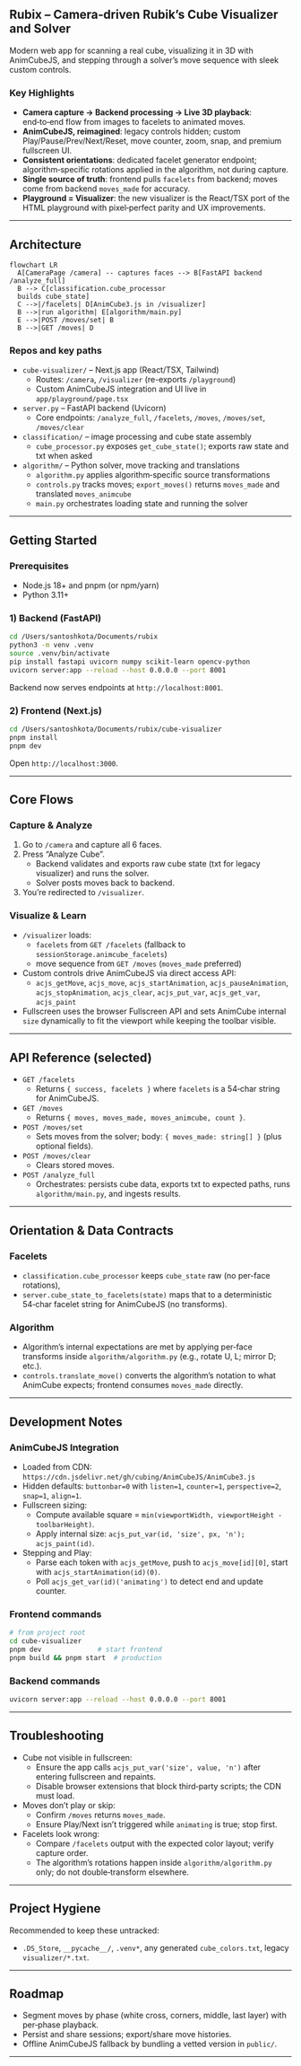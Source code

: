 ## Rubix – Camera‑driven Rubik’s Cube Visualizer and Solver

Modern web app for scanning a real cube, visualizing it in 3D with AnimCubeJS, and stepping through a solver’s move sequence with sleek custom controls.

### Key Highlights
- **Camera capture → Backend processing → Live 3D playback**: end‑to‑end flow from images to facelets to animated moves.
- **AnimCubeJS, reimagined**: legacy controls hidden; custom Play/Pause/Prev/Next/Reset, move counter, zoom, snap, and premium fullscreen UI.
- **Consistent orientations**: dedicated facelet generator endpoint; algorithm‑specific rotations applied in the algorithm, not during capture.
- **Single source of truth**: frontend pulls `facelets` from backend; moves come from backend `moves_made` for accuracy.
- **Playground = Visualizer**: the new visualizer is the React/TSX port of the HTML playground with pixel‑perfect parity and UX improvements.

---

## Architecture

```mermaid
flowchart LR
  A[CameraPage /camera] -- captures faces --> B[FastAPI backend /analyze_full]
  B --> C[classification.cube_processor
  builds cube_state]
  C -->|/facelets| D[AnimCube3.js in /visualizer]
  B -->|run algorithm| E[algorithm/main.py]
  E -->|POST /moves/set| B
  B -->|GET /moves| D
```

### Repos and key paths
- `cube-visualizer/` – Next.js app (React/TSX, Tailwind)
  - Routes: `/camera`, `/visualizer` (re-exports `/playground`)
  - Custom AnimCubeJS integration and UI live in `app/playground/page.tsx`
- `server.py` – FastAPI backend (Uvicorn)
  - Core endpoints: `/analyze_full`, `/facelets`, `/moves`, `/moves/set`, `/moves/clear`
- `classification/` – image processing and cube state assembly
  - `cube_processor.py` exposes `get_cube_state()`; exports raw state and txt when asked
- `algorithm/` – Python solver, move tracking and translations
  - `algorithm.py` applies algorithm‑specific source transformations
  - `controls.py` tracks moves; `export_moves()` returns `moves_made` and translated `moves_animcube`
  - `main.py` orchestrates loading state and running the solver

---

## Getting Started

### Prerequisites
- Node.js 18+ and pnpm (or npm/yarn)
- Python 3.11+

### 1) Backend (FastAPI)
```bash
cd /Users/santoshkota/Documents/rubix
python3 -m venv .venv
source .venv/bin/activate
pip install fastapi uvicorn numpy scikit-learn opencv-python
uvicorn server:app --reload --host 0.0.0.0 --port 8001
```

Backend now serves endpoints at `http://localhost:8001`.

### 2) Frontend (Next.js)
```bash
cd /Users/santoshkota/Documents/rubix/cube-visualizer
pnpm install
pnpm dev
```

Open `http://localhost:3000`.

---

## Core Flows

### Capture & Analyze
1. Go to `/camera` and capture all 6 faces.
2. Press “Analyze Cube”.
   - Backend validates and exports raw cube state (txt for legacy visualizer) and runs the solver.
   - Solver posts moves back to backend.
3. You’re redirected to `/visualizer`.

### Visualize & Learn
- `/visualizer` loads:
  - `facelets` from `GET /facelets` (fallback to `sessionStorage.animcube_facelets`)
  - move sequence from `GET /moves` (`moves_made` preferred)
- Custom controls drive AnimCubeJS via direct access API:
  - `acjs_getMove`, `acjs_move`, `acjs_startAnimation`, `acjs_pauseAnimation`, `acjs_stopAnimation`, `acjs_clear`, `acjs_put_var`, `acjs_get_var`, `acjs_paint`
- Fullscreen uses the browser Fullscreen API and sets AnimCube internal `size` dynamically to fit the viewport while keeping the toolbar visible.

---

## API Reference (selected)

- `GET /facelets`
  - Returns `{ success, facelets }` where `facelets` is a 54‑char string for AnimCubeJS.
- `GET /moves`
  - Returns `{ moves, moves_made, moves_animcube, count }`.
- `POST /moves/set`
  - Sets moves from the solver; body: `{ moves_made: string[] }` (plus optional fields).
- `POST /moves/clear`
  - Clears stored moves.
- `POST /analyze_full`
  - Orchestrates: persists cube data, exports txt to expected paths, runs `algorithm/main.py`, and ingests results.

---

## Orientation & Data Contracts

### Facelets
- `classification.cube_processor` keeps `cube_state` raw (no per-face rotations),
- `server.cube_state_to_facelets(state)` maps that to a deterministic 54‑char facelet string for AnimCubeJS (no transforms).

### Algorithm
- Algorithm’s internal expectations are met by applying per‑face transforms inside `algorithm/algorithm.py` (e.g., rotate U, L; mirror D; etc.).
- `controls.translate_move()` converts the algorithm’s notation to what AnimCube expects; frontend consumes `moves_made` directly.

---

## Development Notes

### AnimCubeJS Integration
- Loaded from CDN: `https://cdn.jsdelivr.net/gh/cubing/AnimCubeJS/AnimCube3.js`
- Hidden defaults: `buttonbar=0` with `listen=1`, `counter=1`, `perspective=2`, `snap=1`, `align=1`.
- Fullscreen sizing:
  - Compute available square = `min(viewportWidth, viewportHeight - toolbarHeight)`.
  - Apply internal size: `acjs_put_var(id, 'size', px, 'n'); acjs_paint(id)`.
- Stepping and Play:
  - Parse each token with `acjs_getMove`, push to `acjs_move[id][0]`, start with `acjs_startAnimation(id)(0)`.
  - Poll `acjs_get_var(id)('animating')` to detect end and update counter.

### Frontend commands
```bash
# from project root
cd cube-visualizer
pnpm dev              # start frontend
pnpm build && pnpm start  # production
```

### Backend commands
```bash
uvicorn server:app --reload --host 0.0.0.0 --port 8001
```

---

## Troubleshooting
- Cube not visible in fullscreen:
  - Ensure the app calls `acjs_put_var('size', value, 'n')` after entering fullscreen and repaints.
  - Disable browser extensions that block third‑party scripts; the CDN must load.
- Moves don’t play or skip:
  - Confirm `/moves` returns `moves_made`.
  - Ensure Play/Next isn’t triggered while `animating` is true; stop first.
- Facelets look wrong:
  - Compare `/facelets` output with the expected color layout; verify capture order.
  - The algorithm’s rotations happen inside `algorithm/algorithm.py` only; do not double‑transform elsewhere.

---

## Project Hygiene

Recommended to keep these untracked:
- `.DS_Store`, `__pycache__/`, `.venv*`, any generated `cube_colors.txt`, legacy `visualizer/*.txt`.

---

## Roadmap
- Segment moves by phase (white cross, corners, middle, last layer) with per‑phase playback.
- Persist and share sessions; export/share move histories.
- Offline AnimCubeJS fallback by bundling a vetted version in `public/`.

---



